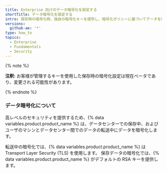 ```yaml
---
title: Enterprise 向けのデータ暗号化を設定する
shortTitle: データ暗号化を設定する
intro: 保存時の暗号化時、独自の暗号化キーを提供し、暗号化ポリシーに基づいてデータを暗号化できます。
versions:
  github-ae: '*'
type: how_to
topics:
  - Enterprise
  - Fundamentals
  - Security
---
```


{% note %}

**注釈:** お客様が管理するキーを使用した保存時の暗号化設定は現在ベータであり、変更される可能性があります。

{% endnote %}

### データ暗号化について

高レベルのセキュリティを提供するため、{% data variables.product.product_name %} は、データセンターでの保存中、およびユーザのマシンとデータセンター間でのデータの転送中にデータを暗号化します。

転送中の暗号化では、{% data variables.product.product_name %} は Transport Layer Security (TLS) を使用します。 保存データの暗号化では、{% data variables.product.product_name %} がデフォルトの RSA キーを提供します。 
